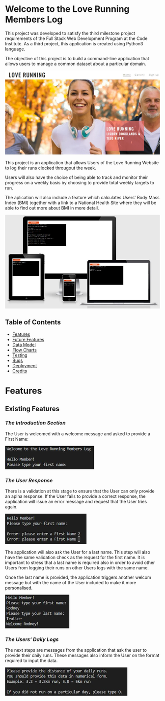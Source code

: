 # Welcome to the Love Running Members Log

This project was developed to satisfy the third milestone project requirements of the Full Stack Web Development Program at the Code Institute. As a third project, this application is created using Python3 language.

The objective of this project is to build a command-line application that allows users to manage a common dataset about a particular domain.

![Love Running Site](views/docs/images/loverunningsite.jpg)

This project is an application that allows Users of the Love Running Website to log their runs clocked througout the week.

Users will also have the choice of being able to track and monitor their progress on a weekly basis by choosing to provide total weekly targets to run.

The aplication will also include a feature which calculates Users' Body Mass Index (BMI) together with a link to a National Health Site where they will be able to find out more about BMI in more detail.

![Am I Responsive Design](views/docs/images/amiresponsive.jpg)

## Table of Contents
* [Features](Features)
* [Future Features](Future-Features)
* [Data Model](Data-Model)
* [Flow Charts](Flow-Charts)
* [Testing](Testing)
* [Bugs](Bugs)
* [Deployment](Deployment)
* [Credits](Credits)

# Features

## Existing Features

### _**The Introduction Section**_

The User is welcomed with a welcome message and asked to provide a First Name:

![Welcome Message](views/docs/images/welcomemessage.jpg)

### _**The User Response**_

There is a validation at this stage to ensure that the User can only provide an aplha response. If the User fails to provide a correct response, the application will issue an error message and request that the User tries again.

![First Name Validation](views/docs/images/fnamevalidation.jpg)

The application will also ask the User for a last name. This step will also have the same validation check as the request for the first name. It is important to stress that a last name is required also in order to avoid other Users from logging their runs on other Users logs with the same name.

Once the last name is provided, the application triggers another welcom message but with the name of the User included to make it more personalised.

![Personalised Welcome Message](views/docs/images/personalisedwelcomemessage.jpg)

### _**The Users' Daily Logs**_

The next steps are messages from the application that ask the user to provide their daily runs. These messages also inform the User on the format required to input the data.

![Personalised Welcome Message](views/docs/images/userinstructions.jpg)